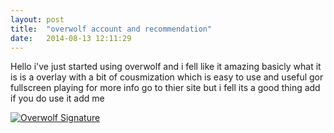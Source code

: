 ```yaml
---
layout: post
title:  "overwolf account and recommendation"
date:   2014-08-13 12:11:29
---
```


Hello  i've just started using overwolf and i fell like it amazing basicly what it is is a overlay with a bit of cousmization which is easy to use and useful gor fullscreen playing for more info go to thier site but i fell its a good thing add if you do use it add me 

<a href="http://www.overwolf.com/?utm_source=forums&utm_medium=signatures&utm_campaign=signature%2Bin%2Bforums"><img alt="Overwolf Signature" src="http://api.overwolf.com/users/Signature/ahar_computer_gameplay.png" style="border: none;"></a>